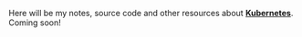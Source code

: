 Here will be my notes, source code and other resources about **[Kubernetes](https://kubernetes.io/)**. Coming soon!

